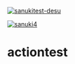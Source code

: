 [![sanukitest-desu](https://github.com/sanuki123/actiontest/actions/workflows/sanukitest.yml/badge.svg)](https://github.com/sanuki123/actiontest/actions/workflows/sanukitest.yml)

[![sanuki4](https://github.com/sanuki123/actiontest/actions/workflows/sanukitest4.yml/badge.svg)](https://github.com/sanuki123/actiontest/actions/workflows/sanukitest4.yml)

# actiontest
